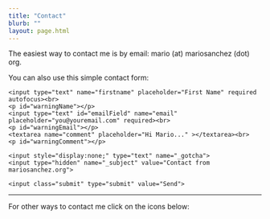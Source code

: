 ```yaml
---
title: "Contact"
blurb: ""
layout: page.html
---
```


<section id="howToContact">

<p>The easiest way to contact me is by email: mario (at) mariosanchez (dot) org.</p>

<p>You can also use this simple contact form:</p>

<form id="contact-form" action="https://formspree.io/mariosc@gmail.com" method="POST">

    <input type="text" name="firstname" placeholder="First Name" required autofocus><br>
    <p id="warningName"></p>
    <input type="text" id="emailField" name="email" placeholder="you@youremail.com" required><br>
    <p id="warningEmail"></p>
    <textarea name="comment" placeholder="Hi Mario..." ></textarea><br>
    <p id="warningComment"></p>

<!-- CONFIG -->
    <input style="display:none;" type="text" name="_gotcha">
    <input type="hidden" name="_subject" value="Contact from mariosanchez.org">
<!-- /CONFIG -->
    <input class="submit" type="submit" value="Send"> 
          
</form>

<hr />

<p>For other ways to contact me click on the icons below:</p>

<a href="http://www.twitter.com/mariobox"><i class="fa fa-twitter fa-lg"></i></a>
<a href="http://www.linkedin.com/in/mariobox/"><i class="fa fa-linkedin-square fa-lg"></i></a>
<a href="http://github.com/mariobox"><i class="fa fa-github fa-lg"></i></a>
<a href="mailto:mario@mariosanchez.org"><i class="fa fa-envelope fa-lg"></i></a>
<a href="tel:305-699-6541"><i class="fa fa-phone-square fa-lg"></i></a>

</section>

<div id="message"></div>


